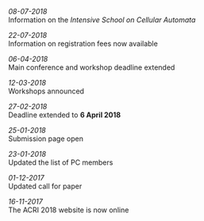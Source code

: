 
_08-07-2018_<br>
Information on the _Intensive School on Cellular Automata_

_22-07-2018_<br>
Information on registration fees now available

_06-04-2018_<br>
Main conference and workshop deadline extended

_12-03-2018_<br>
Workshops announced

_27-02-2018_<br>
Deadline extended to **6 April 2018**

_25-01-2018_<br>
Submission page open

_23-01-2018_<br>
Updated the list of PC members

_01-12-2017_<br>
Updated call for paper 

_16-11-2017_<br>
The ACRI 2018 website is now online
